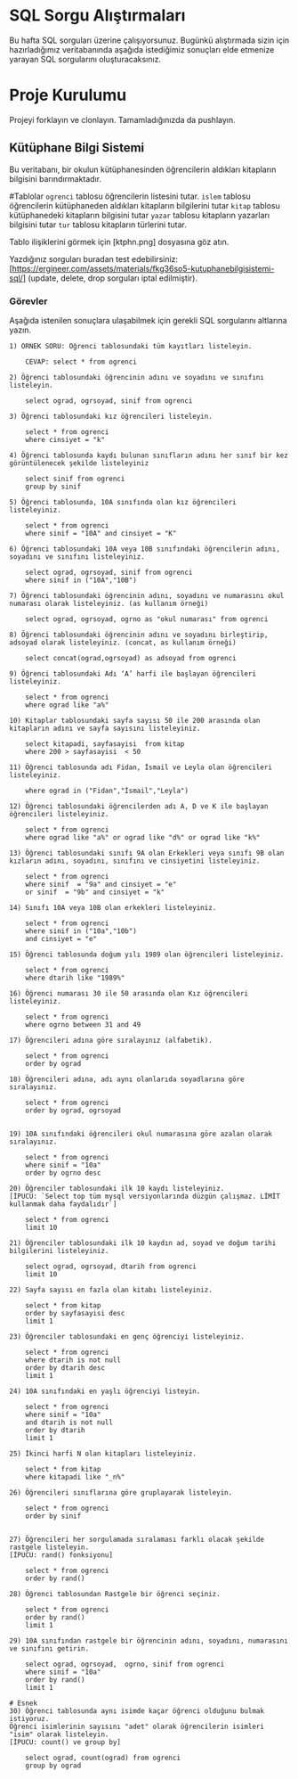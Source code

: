 # SQL Sorgu Alıştırmaları

Bu hafta SQL sorguları üzerine çalışıyorsunuz. Bugünkü alıştırmada sizin için hazırladığımız veritabanında aşağıda istediğimiz sonuçları elde etmenize yarayan SQL sorgularını oluşturacaksınız.

# Proje Kurulumu
Projeyi forklayın ve clonlayın. Tamamladığınızda da pushlayın.

## Kütüphane Bilgi Sistemi

Bu veritabanı, bir okulun kütüphanesinden öğrencilerin aldıkları kitapların bilgisini barındırmaktadır.

#Tablolar 
`ogrenci` tablosu öğrencilerin listesini tutar.
`islem` tablosu öğrencilerin kütüphaneden aldıkları kitapların bilgilerini tutar
`kitap` tablosu kütüphanedeki kitapların bilgisini tutar
`yazar` tablosu kitapların yazarları bilgisini tutar
`tur` tablosu kitapların türlerini tutar.

Tablo ilişiklerini görmek için [ktphn.png] dosyasına göz atın.

Yazdığınız sorguları buradan test edebilirsiniz: [https://ergineer.com/assets/materials/fkg36so5-kutuphanebilgisistemi-sql/] (update, delete, drop sorguları iptal edilmiştir).

### Görevler

Aşağıda istenilen sonuçlara ulaşabilmek için gerekli SQL sorgularını altlarına yazın. 


	1) ÖRNEK SORU: Öğrenci tablosundaki tüm kayıtları listeleyin.
	
		CEVAP: select * from ogrenci

	2) Öğrenci tablosundaki öğrencinin adını ve soyadını ve sınıfını listeleyin.
	
		select ograd, ogrsoyad, sinif from ogrenci
	
	3) Öğrenci tablosundaki kız öğrencileri listeleyin. 

		select * from ogrenci
		where cinsiyet = "k"
	
	4) Öğrenci tablosunda kaydı bulunan sınıfların adını her sınıf bir kez görüntülenecek şekilde listeleyiniz
	
		select sinif from ogrenci
		group by sinif

	5) Öğrenci tablosunda, 10A sınıfında olan kız öğrencileri listeleyiniz.
	
		select * from ogrenci
		where sinif = "10A" and cinsiyet = "K"
	
	6) Öğrenci tablosundaki 10A veya 10B sınıfındaki öğrencilerin adını, soyadını ve sınıfını listeleyiniz.

		select ograd, ogrsoyad, sinif from ogrenci
		where sinif in ("10A","10B")
	
	7) Öğrenci tablosundaki öğrencinin adını, soyadını ve numarasını okul numarası olarak listeleyiniz. (as kullanım örneği)

		select ograd, ogrsoyad, ogrno as "okul numarası" from ogrenci
	
	8) Öğrenci tablosundaki öğrencinin adını ve soyadını birleştirip, adsoyad olarak listeleyiniz. (concat, as kullanım örneği)

		select concat(ograd,ogrsoyad) as adsoyad from ogrenci
	
	9) Öğrenci tablosundaki Adı ‘A’ harfi ile başlayan öğrencileri listeleyiniz.

		select * from ogrenci
		where ograd like "a%"
	
	10) Kitaplar tablosundaki sayfa sayısı 50 ile 200 arasında olan kitapların adını ve sayfa sayısını listeleyiniz.

		select kitapadi, sayfasayisi  from kitap
		where 200 > sayfasayisi  < 50

	11) Öğrenci tablosunda adı Fidan, İsmail ve Leyla olan öğrencileri listeleyiniz.
	
		where ograd in ("Fidan","İsmail","Leyla")

	12) Öğrenci tablosundaki öğrencilerden adı A, D ve K ile başlayan öğrencileri listeleyiniz.
	
		select * from ogrenci
		where ograd like "a%" or ograd like "d%" or ograd like "k%"
	
	13) Öğrenci tablosundaki sınıfı 9A olan Erkekleri veya sınıfı 9B olan kızların adını, soyadını, sınıfını ve cinsiyetini listeleyiniz.
	
		select * from ogrenci
		where sinif  = "9a" and cinsiyet = "e"
		or sinif  = "9b" and cinsiyet = "k"

	14) Sınıfı 10A veya 10B olan erkekleri listeleyiniz.

		select * from ogrenci
		where sinif in ("10a","10b")
		and cinsiyet = "e"
	
	15) Öğrenci tablosunda doğum yılı 1989 olan öğrencileri listeleyiniz.

		select * from ogrenci
		where dtarih like "1989%"
	
	16) Öğrenci numarası 30 ile 50 arasında olan Kız öğrencileri listeleyiniz.

		select * from ogrenci
		where ogrno between 31 and 49
	
	17) Öğrencileri adına göre sıralayınız (alfabetik).
	
		select * from ogrenci
		order by ograd

	18) Öğrencileri adına, adı aynı olanlarıda soyadlarına göre sıralayınız.

		select * from ogrenci
		order by ograd, ogrsoyad
	
	
	19) 10A sınıfındaki öğrencileri okul numarasına göre azalan olarak sıralayınız.

		select * from ogrenci
		where sinif = "10a"
		order by ogrno desc
	
	20) Öğrenciler tablosundaki ilk 10 kaydı listeleyiniz.
	[İPUCU: `Select top tüm mysql versiyonlarında düzgün çalışmaz. LİMİT kullanmak daha faydalıdır`]

		select * from ogrenci
		limit 10
	
	21) Öğrenciler tablosundaki ilk 10 kaydın ad, soyad ve doğum tarihi bilgilerini listeleyiniz.
	
		select ograd, ogrsoyad, dtarih from ogrenci
		limit 10
	
	22) Sayfa sayısı en fazla olan kitabı listeleyiniz.
	
		select * from kitap
		order by sayfasayisi desc
		limit 1
	
	23) Öğrenciler tablosundaki en genç öğrenciyi listeleyiniz.
	
		select * from ogrenci
		where dtarih is not null
		order by dtarih desc
		limit 1
	
	24) 10A sınıfındaki en yaşlı öğrenciyi listeyin.
	
		select * from ogrenci
		where sinif = "10a"
		and dtarih is not null
		order by dtarih
		limit 1
	
	25) İkinci harfi N olan kitapları listeleyiniz.
	
		select * from kitap
		where kitapadi like "_n%"
	
	26) Öğrencileri sınıflarına göre gruplayarak listeleyin.

		select * from ogrenci
		order by sinif
	
	
	27) Öğrencileri her sorgulamada sıralaması farklı olacak şekilde rastgele listeleyin. 
	[İPUCU: rand() fonksiyonu]

		select * from ogrenci
		order by rand()
	
	28) Öğrenci tablosundan Rastgele bir öğrenci seçiniz.
	
		select * from ogrenci
		order by rand()
		limit 1

	29) 10A sınıfından rastgele bir öğrencinin adını, soyadını, numarasını ve sınıfını getirin.

		select ograd, ogrsoyad,  ogrno, sinif from ogrenci
		where sinif = "10a"
		order by rand()
		limit 1
	
	# Esnek
	30) Öğrenci tablosunda aynı isimde kaçar öğrenci olduğunu bulmak istiyoruz. 
	Öğrenci isimlerinin sayısını "adet" olarak öğrencilerin isimleri "isim" olarak listeleyin. 
	[İPUCU: count() ve group by]

		select ograd, count(ograd) from ogrenci
		group by ograd

